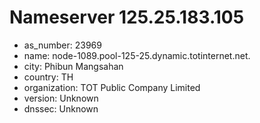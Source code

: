 # Nameserver 125.25.183.105

* as_number: 23969
* name: node-1089.pool-125-25.dynamic.totinternet.net.
* city: Phibun Mangsahan
* country: TH
* organization: TOT Public Company Limited
* version: Unknown
* dnssec: Unknown
